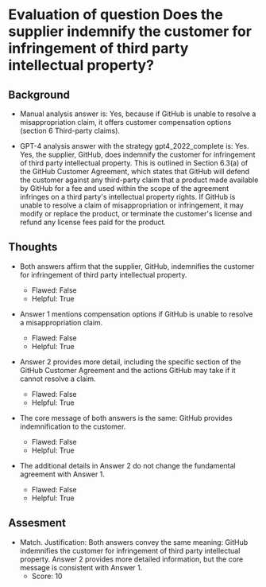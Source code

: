 # Evaluation of question Does the supplier indemnify the customer for infringement of third party intellectual property?
## Background
- Manual analysis answer is: Yes, because if GitHub is unable to resolve a misappropriation claim, it offers customer compensation options (section 6 Third-party claims).

- GPT-4 analysis answer with the strategy gpt4_2022_complete is: Yes. Yes, the supplier, GitHub, does indemnify the customer for infringement of third party intellectual property. This is outlined in Section 6.3(a) of the GitHub Customer Agreement, which states that GitHub will defend the customer against any third-party claim that a product made available by GitHub for a fee and used within the scope of the agreement infringes on a third party's intellectual property rights. If GitHub is unable to resolve a claim of misappropriation or infringement, it may modify or replace the product, or terminate the customer's license and refund any license fees paid for the product.
## Thoughts
- Both answers affirm that the supplier, GitHub, indemnifies the customer for infringement of third party intellectual property.
  - Flawed: False
  - Helpful: True

- Answer 1 mentions compensation options if GitHub is unable to resolve a misappropriation claim.
  - Flawed: False
  - Helpful: True

- Answer 2 provides more detail, including the specific section of the GitHub Customer Agreement and the actions GitHub may take if it cannot resolve a claim.
  - Flawed: False
  - Helpful: True

- The core message of both answers is the same: GitHub provides indemnification to the customer.
  - Flawed: False
  - Helpful: True

- The additional details in Answer 2 do not change the fundamental agreement with Answer 1.
  - Flawed: False
  - Helpful: True

## Assesment
- Match. Justification: Both answers convey the same meaning: GitHub indemnifies the customer for infringement of third party intellectual property. Answer 2 provides more detailed information, but the core message is consistent with Answer 1.
  - Score: 10


